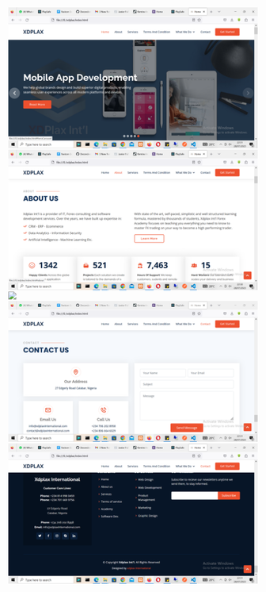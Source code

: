 <img src="XdplaxImages/xdplax1.png">
<img src="XdplaxImages/xdplax2.png">
<img src="XdplaxImages/xdplax3.png">
<img src="XdplaxImages/xdplax4.png">
<img src="XdplaxImages/xdplax5.png">
